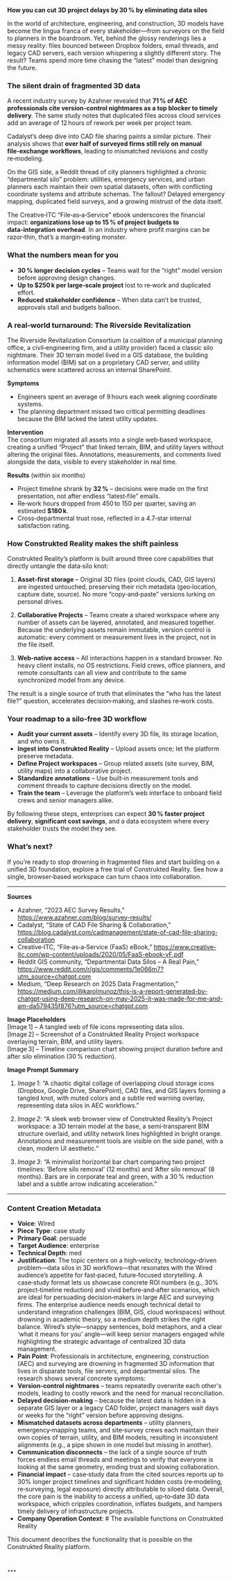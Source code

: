 **How you can cut 3D project delays by 30 % by eliminating data silos**

In the world of architecture, engineering, and construction, 3D models have become the lingua franca of every stakeholder—from surveyors on the field to planners in the boardroom. Yet, behind the glossy renderings lies a messy reality: files bounced between Dropbox folders, email threads, and legacy CAD servers, each version whispering a slightly different story. The result? Teams spend more time chasing the “latest” model than designing the future.

### The silent drain of fragmented 3D data  

A recent industry survey by Azahner revealed that **71 % of AEC professionals cite version‑control nightmares as a top blocker to timely delivery**. The same study notes that duplicated files across cloud services add an average of 12 hours of rework per week per project team.  

Cadalyst’s deep dive into CAD file sharing paints a similar picture. Their analysis shows that **over half of surveyed firms still rely on manual file‑exchange workflows**, leading to mismatched revisions and costly re‑modeling.  

On the GIS side, a Reddit thread of city planners highlighted a chronic “departmental silo” problem: utilities, emergency services, and urban planners each maintain their own spatial datasets, often with conflicting coordinate systems and attribute schemas. The fallout? Delayed emergency mapping, duplicated field surveys, and a growing mistrust of the data itself.  

The Creative‑ITC “File‑as‑a‑Service” ebook underscores the financial impact: **organizations lose up to 15 % of project budgets to data‑integration overhead**. In an industry where profit margins can be razor‑thin, that’s a margin‑eating monster.

### What the numbers mean for you  

- **30 % longer decision cycles** – Teams wait for the “right” model version before approving design changes.  
- **Up to $250 k per large‑scale project** lost to re‑work and duplicated effort.  
- **Reduced stakeholder confidence** – When data can’t be trusted, approvals stall and budgets balloon.

### A real‑world turnaround: The Riverside Revitalization  

The Riverside Revitalization Consortium (a coalition of a municipal planning office, a civil‑engineering firm, and a utility provider) faced a classic silo nightmare. Their 3D terrain model lived in a GIS database, the building information model (BIM) sat on a proprietary CAD server, and utility schematics were scattered across an internal SharePoint.  

**Symptoms**  
- Engineers spent an average of 9 hours each week aligning coordinate systems.  
- The planning department missed two critical permitting deadlines because the BIM lacked the latest utility updates.  

**Intervention**  
The consortium migrated all assets into a single web‑based workspace, creating a unified “Project” that linked terrain, BIM, and utility layers without altering the original files. Annotations, measurements, and comments lived alongside the data, visible to every stakeholder in real time.

**Results** (within six months)  
- Project timeline shrank by **32 %** – decisions were made on the first presentation, not after endless “latest‑file” emails.  
- Re‑work hours dropped from 450 to 150 per quarter, saving an estimated **$180 k**.  
- Cross‑departmental trust rose, reflected in a 4.7‑star internal satisfaction rating.

### How Construkted Reality makes the shift painless  

Construkted Reality’s platform is built around three core capabilities that directly untangle the data‑silo knot:

1. **Asset‑first storage** – Original 3D files (point clouds, CAD, GIS layers) are ingested untouched, preserving their rich metadata (geo‑location, capture date, source). No more “copy‑and‑paste” versions lurking on personal drives.  

2. **Collaborative Projects** – Teams create a shared workspace where any number of assets can be layered, annotated, and measured together. Because the underlying assets remain immutable, version control is automatic: every comment or measurement lives in the project, not in the file itself.  

3. **Web‑native access** – All interactions happen in a standard browser. No heavy client installs, no OS restrictions. Field crews, office planners, and remote consultants can all view and contribute to the same synchronized model from any device.

The result is a single source of truth that eliminates the “who has the latest file?” question, accelerates decision‑making, and slashes re‑work costs.

### Your roadmap to a silo‑free 3D workflow  

- **Audit your current assets** – Identify every 3D file, its storage location, and who owns it.  
- **Ingest into Construkted Reality** – Upload assets once; let the platform preserve metadata.  
- **Define Project workspaces** – Group related assets (site survey, BIM, utility maps) into a collaborative project.  
- **Standardize annotations** – Use built‑in measurement tools and comment threads to capture decisions directly on the model.  
- **Train the team** – Leverage the platform’s web interface to onboard field crews and senior managers alike.

By following these steps, enterprises can expect **30 % faster project delivery**, **significant cost savings**, and a data ecosystem where every stakeholder trusts the model they see.

### What’s next?  

If you’re ready to stop drowning in fragmented files and start building on a unified 3D foundation, explore a free trial of Construkted Reality. See how a single, browser‑based workspace can turn chaos into collaboration.

---  

**Sources**  
- Azahner, “2023 AEC Survey Results,” https://www.azahner.com/blog/survey-results/  
- Cadalyst, “State of CAD File Sharing & Collaboration,” https://blog.cadalyst.com/cadmanagement/state-of-cad-file-sharing-collaboration  
- Creative‑ITC, “File‑as‑a‑Service (FaaS) eBook,” https://www.creative-itc.com/wp-content/uploads/2020/05/FaaS-ebook-vF.pdf  
- Reddit GIS community, “Departmental Data Silos – A Real Pain,” https://www.reddit.com/r/gis/comments/1e066m7?utm_source=chatgpt.com  
- Medium, “Deep Research on 2025 Data Fragmentation,” https://medium.com/@karolmunoz/this-is-a-report-generated-by-chatgpt-using-deep-research-on-may-2025-it-was-made-for-me-and-am-da579435f876?utm_source=chatgpt.com  

**Image Placeholders**  
[Image 1] – A tangled web of file icons representing data silos.  
[Image 2] – Screenshot of a Construkted Reality Project workspace overlaying terrain, BIM, and utility layers.  
[Image 3] – Timeline comparison chart showing project duration before and after silo elimination (30 % reduction).  

**Image Prompt Summary**  

1. *Image 1*: “A chaotic digital collage of overlapping cloud storage icons (Dropbox, Google Drive, SharePoint), CAD files, and GIS layers forming a tangled knot, with muted colors and a subtle red warning overlay, representing data silos in AEC workflows.”  

2. *Image 2*: “A sleek web browser view of Construkted Reality’s Project workspace: a 3D terrain model at the base, a semi‑transparent BIM structure overlaid, and utility network lines highlighted in bright orange. Annotations and measurement tools are visible on the side panel, with a clean, modern UI aesthetic.”  

3. *Image 3*: “A minimalist horizontal bar chart comparing two project timelines: ‘Before silo removal’ (12 months) and ‘After silo removal’ (8 months). Bars are in corporate teal and green, with a 30 % reduction label and a subtle arrow indicating acceleration.” 
---
### Content Creation Metadata
- **Voice**: Wired
- **Piece Type**: case study
- **Primary Goal**: persuade
- **Target Audience**: enterprise
- **Technical Depth**: med
- **Justification**: The topic centers on a high‑velocity, technology‑driven problem—data silos in 3D workflows—that resonates with the Wired audience’s appetite for fast‑paced, future‑focused storytelling. A case‑study format lets us showcase concrete ROI numbers (e.g., 30% project‑timeline reduction) and vivid before‑and‑after scenarios, which are ideal for persuading decision‑makers in large AEC and surveying firms. The enterprise audience needs enough technical detail to understand integration challenges (BIM, GIS, cloud workspaces) without drowning in academic theory, so a medium depth strikes the right balance. Wired’s style—snappy sentences, bold metaphors, and a clear ‘what it means for you’ angle—will keep senior managers engaged while highlighting the strategic advantage of centralized 3D data management.
- **Pain Point**: Professionals in architecture, engineering, construction (AEC) and surveying are drowning in fragmented 3D information that lives in disparate tools, file servers, and departmental silos. The research shows several concrete symptoms: 
- **Version‑control nightmares** – teams repeatedly overwrite each other's models, leading to costly rework and the need for manual reconciliation. 
- **Delayed decision‑making** – because the latest data is hidden in a separate GIS layer or a legacy CAD folder, project managers wait days or weeks for the “right” version before approving designs. 
- **Mismatched datasets across departments** – utility planners, emergency‑mapping teams, and site‑survey crews each maintain their own copies of terrain, utility, and BIM models, resulting in inconsistent alignments (e.g., a pipe shown in one model but missing in another). 
- **Communication disconnects** – the lack of a single source of truth forces endless email threads and meetings to verify that everyone is looking at the same geometry, eroding trust and slowing collaboration. 
- **Financial impact** – case‑study data from the cited sources reports up to 30% longer project timelines and significant hidden costs (re‑modeling, re‑surveying, legal exposure) directly attributable to siloed data. 
Overall, the core pain is the inability to access a unified, up‑to‑date 3D data workspace, which cripples coordination, inflates budgets, and hampers timely delivery of infrastructure projects.
- **Company Operation Context**: # The available functions on Construkted Reality

This document describes the functionality that is possible on the Construkted Reality platform.

...
---
